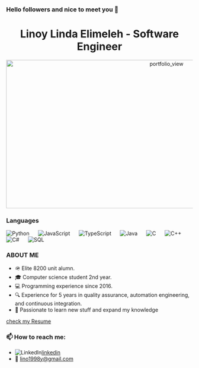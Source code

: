 ### Hello followers and nice to meet you 👋 
<h1 style="text-align:center">Linoy Linda Elimeleh - Software Engineer</h1>

<img style="text-align:center" width="850" height="400" alt="portfolio_view" src="https://media.giphy.com/media/l378b9LcC3cclsY2A/giphy.gif">

### Languages
![Python](https://img.shields.io/redmine/plugin/stars/redmine_xlsx_format_issue_exporter?color=ff69b4&label=Python&logo=Python&style=for-the-badge)
&nbsp;&nbsp;&nbsp;&nbsp;
![JavaScript](https://img.shields.io/redmine/plugin/stars/redmine_xlsx_format_issue_exporter?color=ff69b4&label=JavaScript&logo=JavaScript&style=for-the-badge)
&nbsp;&nbsp;&nbsp;&nbsp;
![TypeScript](https://img.shields.io/redmine/plugin/stars/redmine_xlsx_format_issue_exporter?color=ff69b4&label=TypeScript&logo=TypeScript&style=for-the-badge)
&nbsp;&nbsp;&nbsp;&nbsp;
![Java](https://img.shields.io/redmine/plugin/stars/redmine_xlsx_format_issue_exporter?color=ff69b4&label=Java&logo=Java&style=for-the-badge)
&nbsp;&nbsp;&nbsp;&nbsp;
![C](https://img.shields.io/redmine/plugin/stars/redmine_xlsx_format_issue_exporter?color=ff69b4&label=C&logo=C&style=for-the-badge)
&nbsp;&nbsp;&nbsp;&nbsp;
![C++](https://img.shields.io/redmine/plugin/stars/redmine_xlsx_format_issue_exporter?color=ff69b4&label=C%2B%2B&logo=C%2B%2B&style=for-the-badge)
&nbsp;&nbsp;&nbsp;&nbsp;
![C#](https://img.shields.io/redmine/plugin/stars/redmine_xlsx_format_issue_exporter?color=ff69b4&label=C%23&logo=C%23&style=for-the-badge)
&nbsp;&nbsp;&nbsp;&nbsp;
![SQL](https://img.shields.io/redmine/plugin/stars/redmine_xlsx_format_issue_exporter?color=ff69b4&label=SQL&logo=SQL&style=for-the-badge)


### ABOUT ME
- 🪖 Elite 8200 unit alumn.
- 🎓 Computer science student 2nd year.
- 💻 Programming experience since 2016.
- 🔍 Experience for 5 years in quality assurance, automation engineering, and continuous integration.
- 🧠 Passionate to learn new stuff and expand my knowledge

<a href ="https://drive.google.com/file/d/1bEaaysEsqVFa_s5yJAQ_bNtuOOVLehDH/view?usp=sharing">check my Resume</a> 

### 📫 How to reach me: 
- ![LinkedIn](https://img.shields.io/twitter/url?color=blue&label=linkedIn&logo=linkedIn&style=for-the-badge&url=https%3A%2F%2Fwww.linkedin.com%2Fin%2Flinoy-elimeleh-b9745b17a%2F)<a href ="https://www.linkedin.com/in/linoy-elimeleh-b9745b17a/">linkedin</a>
- <g-emoji class="g-emoji" alias="incoming_envelope" fallback-src="https://github.githubassets.com/images/icons/emoji/unicode/1f4e8.png">📨</g-emoji> lino1998y@gmail.com
